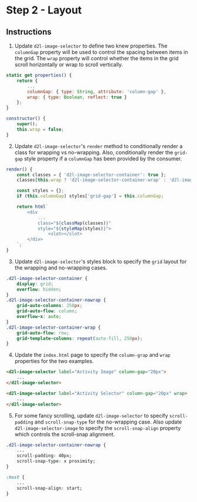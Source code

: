 # Step 2 - Layout

## Instructions

1. Update `d2l-image-selector` to define two knew properties. The `columnGap` property will be used to control the spacing between items in the grid. The `wrap` property will control whether the items in the grid scroll horizontally or wrap to scroll vertically.
```javascript
static get properties() {
	return {
		...
		columnGap: { type: String, attribute: 'column-gap' },
		wrap: { type: Boolean, reflect: true }
	};
}
```
```javascript
constructor() {
	super();
	this.wrap = false;
}
```
2. Update `d2l-image-selector`'s `render` method to conditionally render a class for wrapping vs no-wrapping. Also, conditionally render the `grid-gap` style property if a `columnGap` has been provided by the consumer.
```javascript
render() {
	const classes = { 'd2l-image-selector-container': true };
	classes[this.wrap ? 'd2l-image-selector-container-wrap' : 'd2l-image-selector-container-nowrap'] = true;

	const styles = {};
	if (this.columnGap) styles['grid-gap'] = this.columnGap;

	return html`
		<div
			...
			class="${classMap(classes)}"
			style="${styleMap(styles)}">
				<slot></slot>
		</div>
	`;
}
```
3. Update `d2l-image-selector`'s styles block to specify the `grid` layout for the wrapping and no-wrapping cases.
```css
.d2l-image-selector-container {
	display: grid;
	overflow: hidden;
}
.d2l-image-selector-container-nowrap {
	grid-auto-columns: 250px;
	grid-auto-flow: column;
	overflow-x: auto;
}
.d2l-image-selector-container-wrap {
	grid-auto-flow: row;
	grid-template-columns: repeat(auto-fill, 250px);
}
```
4. Update the `index.html` page to specify the `column-grap` and `wrap` properties for the two examples.
```html
<d2l-image-selector label="Activity Image" column-gap="20px">
	...
</d2l-image-selector>

<d2l-image-selector label="Activity Selector" column-gap="20px" wrap>
	...
</d2l-image-selector>
```
5. For some fancy scrolling, update `d2l-image-selector` to specify `scroll-padding` and `scroll-snap-type` for the no-wrapping case. Also update `d2l-image-selector-image` to specify the `scroll-snap-align` property which controls the scroll-snap alignment.
```css
.d2l-image-selector-container-nowrap {
	...
	scroll-padding: 40px;
	scroll-snap-type: x proximity;
}
```
```css
:host {
	...
	scroll-snap-align: start;
}
```
